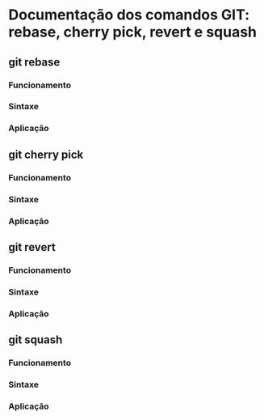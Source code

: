 # Documentação dos comandos GIT: rebase, cherry pick, revert e squash

## git rebase
### Funcionamento

### Sintaxe

### Aplicação

## git cherry pick
### Funcionamento

### Sintaxe

### Aplicação

## git revert
### Funcionamento

### Sintaxe

### Aplicação

## git squash
### Funcionamento

### Sintaxe

### Aplicação
